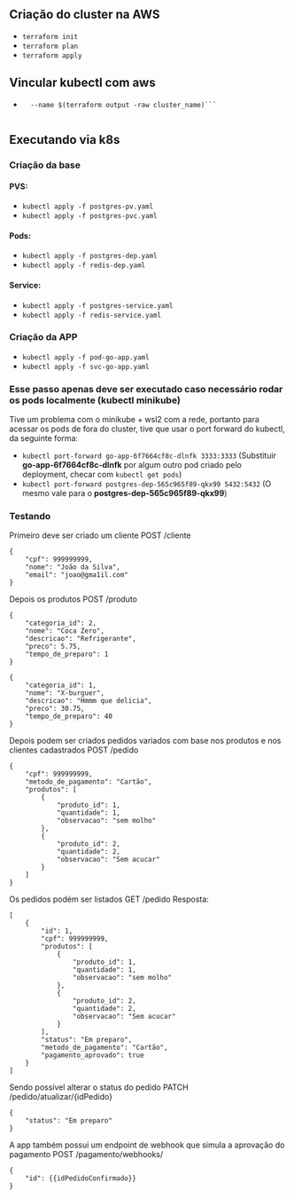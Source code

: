## Criação do cluster na AWS
- `terraform init`
- `terraform plan`
- `terraform apply`

## Vincular kubectl com aws
- ```aws eks --region $(terraform output -raw region) update-kubeconfig \
    --name $(terraform output -raw cluster_name)```


## Executando via k8s
### Criação da base
#### PVS:
- `kubectl apply -f postgres-pv.yaml`
- `kubectl apply -f postgres-pvc.yaml`

#### Pods:
- `kubectl apply -f postgres-dep.yaml`
- `kubectl apply -f redis-dep.yaml`

#### Service:
- `kubectl apply -f postgres-service.yaml`
- `kubectl apply -f redis-service.yaml`

### Criação da APP
- `kubectl apply -f pod-go-app.yaml`
- `kubectl apply -f svc-go-app.yaml`

### Esse passo apenas deve ser executado caso necessário rodar os pods localmente (kubectl minikube)
Tive um problema com o minikube + wsl2 com a rede, portanto para acessar os pods de fora do cluster, tive que usar o port forward do kubectl, da seguinte forma:
- `kubectl port-forward go-app-6f7664cf8c-dlnfk 3333:3333` (Substituir **go-app-6f7664cf8c-dlnfk** por algum outro pod criado pelo deployment, checar com `kubectl get pods`)
- `kubectl port-forward postgres-dep-565c965f89-qkx99 5432:5432` (O mesmo vale para o **postgres-dep-565c965f89-qkx99**)

### Testando
Primeiro deve ser criado um cliente 
POST /cliente
```
{
    "cpf": 999999999,
    "nome": "João da Silva",
    "email": "joao@gma1il.com"
}
```

Depois os produtos
POST /produto
```
{
    "categoria_id": 2,
    "nome": "Coca Zero",
    "descricao": "Refrigerante",
    "preco": 5.75,
    "tempo_de_preparo": 1
}
```
```
{
    "categoria_id": 1,
    "nome": "X-burguer",
    "descricao": "Hmmm que delicia",
    "preco": 30.75,
    "tempo_de_preparo": 40
}
```

Depois podem ser criados pedidos variados com base nos produtos e nos clientes cadastrados
POST /pedido
```
{
    "cpf": 999999999,
    "metodo_de_pagamento": "Cartão",
    "produtos": [
        {
            "produto_id": 1,
            "quantidade": 1,
            "observacao": "sem molho"
        },
        {
            "produto_id": 2,
            "quantidade": 2,
            "observacao": "Sem acucar"
        }
    ]
}
```

Os pedidos podém ser listados
GET /pedido
Resposta:
```
[
    {
        "id": 1,
        "cpf": 999999999,
        "produtos": [
            {
                "produto_id": 1,
                "quantidade": 1,
                "observacao": "sem molho"
            },
            {
                "produto_id": 2,
                "quantidade": 2,
                "observacao": "Sem acucar"
            }
        ],
        "status": "Em preparo",
        "metodo_de_pagamento": "Cartão",
        "pagamento_aprovado": true
    }
]
```

Sendo possível alterar o status do pedido
PATCH /pedido/atualizar/{idPedido}
```
{
    "status": "Em preparo"
}
```

A app também possui um endpoint de webhook que simula a aprovação do pagamento
POST /pagamento/webhooks/
```
{
    "id": {{idPedidoConfirmado}}
}
```
